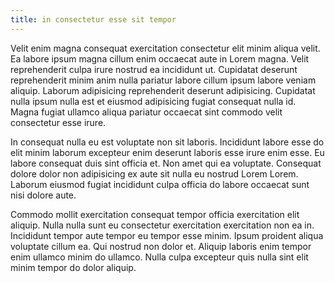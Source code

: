 ```yaml
---
title: in consectetur esse sit tempor
---
```


Velit enim magna consequat exercitation consectetur elit minim aliqua velit. Ea labore ipsum magna cillum enim occaecat aute in Lorem magna. Velit reprehenderit culpa irure nostrud ea incididunt ut. Cupidatat deserunt reprehenderit minim anim nulla pariatur labore cillum ipsum labore veniam aliquip. Laborum adipisicing reprehenderit deserunt adipisicing. Cupidatat nulla ipsum nulla est et eiusmod adipisicing fugiat consequat nulla id. Magna fugiat ullamco aliqua pariatur occaecat sint commodo velit consectetur esse irure.

In consequat nulla eu est voluptate non sit laboris. Incididunt labore esse do elit minim laborum excepteur enim deserunt laboris esse irure enim esse. Eu labore consequat duis sint officia et. Non amet qui ea voluptate. Consequat dolore dolor non adipisicing ex aute sit nulla eu nostrud Lorem Lorem. Laborum eiusmod fugiat incididunt culpa officia do labore occaecat sunt nisi dolore aute.

Commodo mollit exercitation consequat tempor officia exercitation elit aliquip. Nulla nulla sunt eu consectetur exercitation exercitation non ea in. Incididunt tempor aute tempor eu tempor esse minim. Ipsum proident aliqua voluptate cillum ea. Qui nostrud non dolor et. Aliquip laboris enim tempor enim ullamco minim do ullamco. Nulla culpa excepteur quis nulla sint elit minim tempor do dolor aliquip.